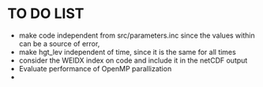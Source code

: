 # TO DO LIST 

* make code independent from src/parameters.inc since the values within can be a source of error,
* make hgt_lev independent of time, since it is the same for all times
* consider the WEIDX index on code and include it in the netCDF output
* Evaluate performance of OpenMP parallization
* 

